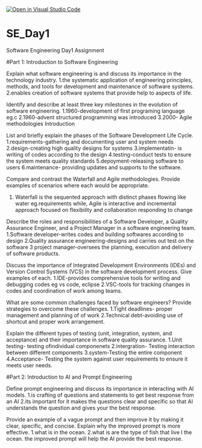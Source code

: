 [![Open in Visual Studio Code](https://classroom.github.com/assets/open-in-vscode-2e0aaae1b6195c2367325f4f02e2d04e9abb55f0b24a779b69b11b9e10269abc.svg)](https://classroom.github.com/online_ide?assignment_repo_id=15575752&assignment_repo_type=AssignmentRepo)
# SE_Day1
Software Engineering Day1 Assignment

#Part 1: Introduction to Software Engineering

Explain what software engineering is and discuss its importance in the technology industry.
1.the systematic application 
of engineering principles, methods, and tools for development and maintenance of software systems.
2.enables creation of software systems that provide help to aspects of life.

Identify and describe at least three key milestones in the evolution of software engineering.
1.1960-development of first programing language eg.c
2.1960-advent structured programming was introduced
3.2000- Agile methodologies Introduction 

List and briefly explain the phases of the Software Development Life Cycle.
1.requirements-gathering and documenting user and system needs
2.design-creating high quality designs for systems 
3.implementatin- is writing of codes according to the design 
4.testing-conduct tests to ensure the system meets quality standards
5.depoyment-releasing software to users
6.maintenance- providing updates and supports to the software.

Compare and contrast the Waterfall and Agile methodologies. Provide examples of scenarios where each would be appropriate.
1. Waterfall is the sequented approach with distinct phases flowing like water eg.requirements while, Agile is interactive and incremental approach focused on flexibility and collaboration responding to change 

Describe the roles and responsibilities of a Software Developer, a Quality Assurance Engineer, and a Project Manager in a software engineering team.
1.Software developer-writes codes and building softwares according to design 
2.Quality assurance engineering-designs and carries out test on the software 
3 project manager-oversees the planning, execution and delivery of software products.

Discuss the importance of Integrated Development Environments (IDEs) and Version Control Systems (VCS) in the software development process. Give examples of each.
1.IDE-provides comprehensive tools for writing and debugging codes eg vs code, eclipse
2.VSC-tools for tracking changes in codes and coordination of work among teams.

What are some common challenges faced by software engineers? Provide strategies to overcome these challenges.
1.Tight deadlines- proper management and planning of of work
2.Technical debt-avoiding use of shortcut and proper work arrangement.

Explain the different types of testing (unit, integration, system, and acceptance) and their importance in software quality assurance.
1.Unit testing- testing ofindividual componenets
2.intergration- Testing interaction between different components
3.system-Testing the entire component
4.Acceptance- Testing the system against user requirements to ensure it meets user needs.

#Part 2: Introduction to AI and Prompt Engineering


Define prompt engineering and discuss its importance in interacting with AI models.
1.is crafting of questions and statements to get best response from an AI 
2.its important for it makes the questions clear and specific so that AI understands the question and gives your the best response.

Provide an example of a vague prompt and then improve it by making it clear, specific, and concise. Explain why the improved prompt is more effective.
1.what is in the ocean.
2.what is are the type of fish that live I the ocean.
the improved prompt will help the AI provide the best response.

